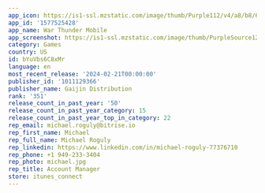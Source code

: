 ```yaml
---
app_icon: https://is1-ssl.mzstatic.com/image/thumb/Purple112/v4/a8/b8/60/a8b8603f-2d21-e49b-5dec-032fbf0c8e54/AppIcon-1x_U007emarketing-0-10-0-85-220.png/1024x1024bb.png
app_id: '1577525428'
app_name: War Thunder Mobile
app_screenshot: https://is1-ssl.mzstatic.com/image/thumb/PurpleSource126/v4/b8/c6/8a/b8c68aa7-5906-f8d0-49b7-e947994f094e/bfbff648-5b54-456b-ac42-92e22af922b2_6_5_shot01.jpg/2688x1242bb.png
category: Games
country: US
id: bYuVbs6C8xMr
language: en
most_recent_release: '2024-02-21T00:00:00'
publisher_id: '1011129366'
publisher_name: Gaijin Distribution
rank: '351'
release_count_in_past_year: '50'
release_count_in_past_year_category: 15
release_count_in_past_year_top_in_category: 22
rep_email: michael.roguly@bitrise.io
rep_first_name: Michael
rep_full_name: Michael Roguly
rep_linkedin: https://www.linkedin.com/in/michael-roguly-77376710
rep_phone: +1 949-233-3404
rep_photo: michael.jpg
rep_title: Account Manager
store: itunes_connect
---
```


